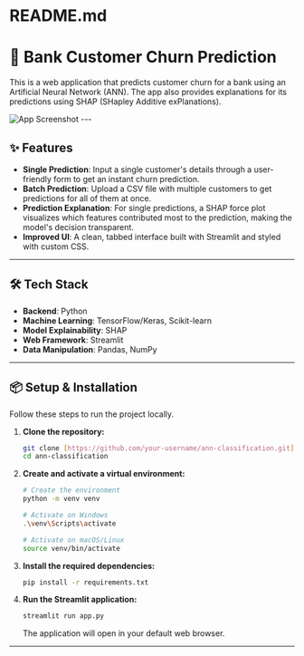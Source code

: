 # README.md

# 🚀 Bank Customer Churn Prediction

This is a web application that predicts customer churn for a bank using an Artificial Neural Network (ANN). The app also provides explanations for its predictions using SHAP (SHapley Additive exPlanations).

![App Screenshot](https://i.imgur.com/your-screenshot-url.png)  ---

## ✨ Features

- **Single Prediction**: Input a single customer's details through a user-friendly form to get an instant churn prediction.
- **Batch Prediction**: Upload a CSV file with multiple customers to get predictions for all of them at once.
- **Prediction Explanation**: For single predictions, a SHAP force plot visualizes which features contributed most to the prediction, making the model's decision transparent.
- **Improved UI**: A clean, tabbed interface built with Streamlit and styled with custom CSS.

---

## 🛠️ Tech Stack

- **Backend**: Python
- **Machine Learning**: TensorFlow/Keras, Scikit-learn
- **Model Explainability**: SHAP
- **Web Framework**: Streamlit
- **Data Manipulation**: Pandas, NumPy

---

## 📦 Setup & Installation

Follow these steps to run the project locally.

1.  **Clone the repository:**
    ```bash
    git clone [https://github.com/your-username/ann-classification.git](https://github.com/your-username/ann-classification.git)
    cd ann-classification
    ```

2.  **Create and activate a virtual environment:**
    ```bash
    # Create the environment
    python -m venv venv

    # Activate on Windows
    .\venv\Scripts\activate

    # Activate on macOS/Linux
    source venv/bin/activate
    ```

3.  **Install the required dependencies:**
    ```bash
    pip install -r requirements.txt
    ```

4.  **Run the Streamlit application:**
    ```bash
    streamlit run app.py
    ```
    The application will open in your default web browser.

---
